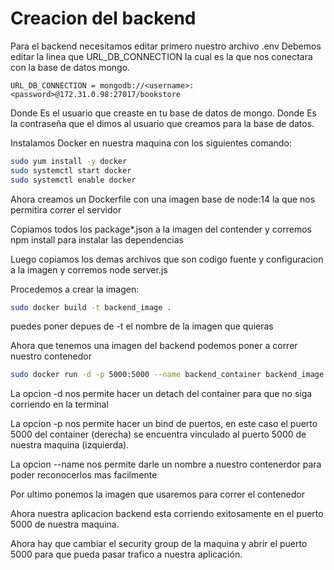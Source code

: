 # Creacion del backend

Para el backend necesitamos editar primero nuestro archivo .env
Debemos editar la linea que URL_DB_CONNECTION la cual es la que nos conectara con la base de datos mongo.

```
URL_DB_CONNECTION = mongodb://<username>:<password>@172.31.0.98:27017/bookstore
```

Donde <username> Es el usuario que creaste en tu base de datos de mongo.
Donde <password> Es la contraseña que el dimos al usuario que creamos para la base de datos.

Instalamos Docker en nuestra maquina con los siguientes comando:

```bash
sudo yum install -y docker
sudo systemctl start docker
sudo systemctl enable docker
```

Ahora creamos un Dockerfile con una imagen base de node:14 la que nos permitira correr el servidor

Copiamos todos los package\*.json a la imagen del contender y corremos npm install para instalar las dependencias

Luego copiamos los demas archivos que son codigo fuente y configuracion a la imagen y corremos node server.js

Procedemos a crear la imagen:

```bash
sudo docker build -t backend_image .
```

puedes poner depues de -t el nombre de la imagen que quieras

Ahora que tenemos una imagen del backend podemos poner a correr nuestro contenedor

```bash
sudo docker run -d -p 5000:5000 --name backend_container backend_image
```

La opcion -d nos permite hacer un detach del container para que no siga corriendo en la terminal

La opcion -p nos permite hacer un bind de puertos, en este caso el puerto 5000 del container (derecha) 
se encuentra vinculado al puerto 5000 de nuestra maquina (izquierda).

La opcion --name nos permite darle un nombre a nuestro contenerdor para poder reconocerlos mas facilmente

Por ultimo ponemos la imagen que usaremos para correr el contenedor

Ahora nuestra aplicacion backend esta corriendo exitosamente en el puerto 5000 de nuestra maquina.

Ahora hay que cambiar el security group de la maquina y abrir el puerto 5000 para que pueda pasar trafico a nuestra aplicación.

